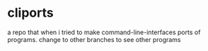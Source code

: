 # cliports
a repo that when i tried to make command-line-interfaces ports of programs.
change to other branches to see other programs
